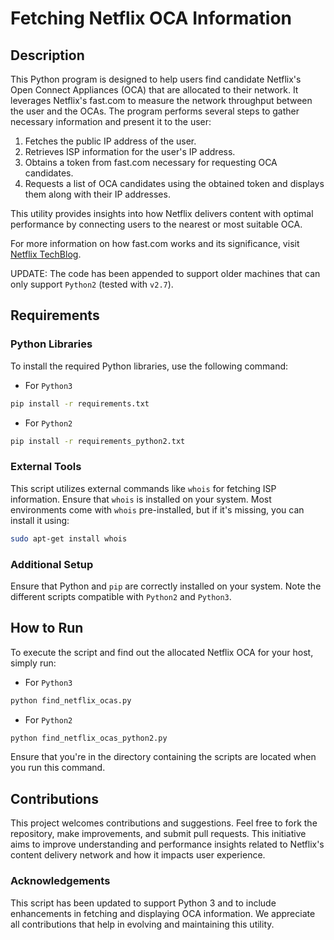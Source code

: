 # Fetching Netflix OCA Information

## Description
This Python program is designed to help users find candidate Netflix's Open Connect Appliances (OCA) that are allocated to their network. It leverages Netflix's fast.com to measure the network throughput between the user and the OCAs. The program performs several steps to gather necessary information and present it to the user:

1. Fetches the public IP address of the user.
2. Retrieves ISP information for the user's IP address.
3. Obtains a token from fast.com necessary for requesting OCA candidates.
4. Requests a list of OCA candidates using the obtained token and displays them along with their IP addresses.

This utility provides insights into how Netflix delivers content with optimal performance by connecting users to the nearest or most suitable OCA.

For more information on how fast.com works and its significance, visit [Netflix TechBlog](https://medium.com/netflix-techblog/building-fast-com-4857fe0f8adb).

UPDATE: The code has been appended to support older machines that can only support `Python2` (tested with `v2.7`). 

## Requirements

### Python Libraries
To install the required Python libraries, use the following command:

- For `Python3`

```sh
pip install -r requirements.txt
```

- For `Python2`

```sh
pip install -r requirements_python2.txt
```

### External Tools
This script utilizes external commands like `whois` for fetching ISP information. Ensure that `whois` is installed on your system. Most environments come with `whois` pre-installed, but if it's missing, you can install it using:

```sh
sudo apt-get install whois
```

### Additional Setup
Ensure that Python and `pip` are correctly installed on your system. Note the different scripts compatible with `Python2` and `Python3`.

## How to Run

To execute the script and find out the allocated Netflix OCA for your host, simply run:

- For `Python3` 

```sh
python find_netflix_ocas.py
```
- For `Python2` 

```sh
python find_netflix_ocas_python2.py
```

Ensure that you're in the directory containing the scripts are located when you run this command.

## Contributions

This project welcomes contributions and suggestions. Feel free to fork the repository, make improvements, and submit pull requests. This initiative aims to improve understanding and performance insights related to Netflix's content delivery network and how it impacts user experience.

### Acknowledgements

This script has been updated to support Python 3 and to include enhancements in fetching and displaying OCA information. We appreciate all contributions that help in evolving and maintaining this utility.

